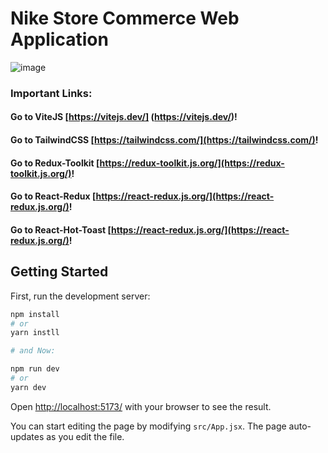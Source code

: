# Nike Store Commerce Web Application

![image](https://user-images.githubusercontent.com/60959263/232983420-50a210b8-ea93-4335-bee0-59f79f26a9dd.png)

### Important Links: 
#### Go to ViteJS [https://vitejs.dev/] (https://vitejs.dev/)!
#### Go to TailwindCSS [https://tailwindcss.com/](https://tailwindcss.com/)!
#### Go to Redux-Toolkit [https://redux-toolkit.js.org/](https://redux-toolkit.js.org/)!
#### Go to React-Redux [https://react-redux.js.org/](https://react-redux.js.org/)!
#### Go to React-Hot-Toast [https://react-redux.js.org/](https://react-redux.js.org/)!

## Getting Started

First, run the development server:

```bash
npm install
# or
yarn instll

# and Now:

npm run dev
# or
yarn dev
```
Open [http://localhost:5173/](http://localhost:5173/) with your browser to see the result.

You can start editing the page by modifying `src/App.jsx`. The page auto-updates as you edit the file.
